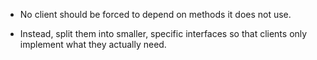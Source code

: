 - No client should be forced to depend on methods it does not use.

- Instead, split them into smaller, specific interfaces so that clients only implement what they actually need.